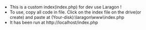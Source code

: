 - This is a custom index(index.php) for dev use Laragon !
- To use, copy all code in file. Click on the index file on the drive(or create) and paste at (Your-disk):\laragon\www\index.php
- It has been run at http://localhost/index.php
